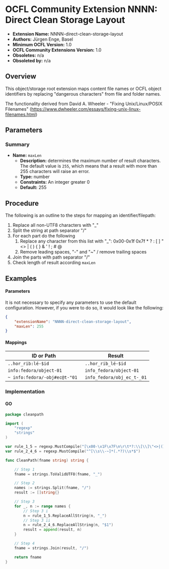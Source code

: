 # OCFL Community Extension NNNN: Direct Clean Storage Layout

* **Extension Name:** NNNN-direct-clean-storage-layout
* **Authors:** Jürgen Enge, Basel
* **Minimum OCFL Version:** 1.0
* **OCFL Community Extensions Version:** 1.0
* **Obsoletes:** n/a
* **Obsoleted by:** n/a

## Overview

This object/storage root extension maps content file names or OCFL object identifiers by replacing "dangerous characters" from file and folder names.

The functionality derived from David A. Wheeler - "Fixing Unix/Linux/POSIX Filenames" (https://www.dwheeler.com/essays/fixing-unix-linux-filenames.html)

## Parameters

### Summary

* **Name:** `maxLen`
   * **Description:** determines the maximum number of result characters.
     The default value is `255`, which means that a result with more than 255 characters will raise an error.
    * **Type:** number
   * **Constraints:** An integer greater 0
   * **Default:** 255
  
## Procedure

The following is an outline to the steps for mapping an identifier/filepath:

1. Replace all non-UTF8 characters with "_"
2. Split the string at path separator "/"
3. For each part do the following
   1. Replace any character from this list with "_": 0x00-0x1f 0x7f * ? : [ ] " <> | ( ) { } & ' ! ; # @
   2. Remove leading spaces, "-" and "~" / remove trailing spaces
4. Join the parts with path separator "/"
5. Check length of result according `maxLen`

## Examples

#### Parameters

It is not necessary to specify any parameters to use the default configuration.
However, if you were to do so, it would look like the following:

```json
{
    "extensionName": "NNNN-direct-clean-storage-layout",
    "maxLen": 255
}
```

#### Mappings
| ID or Path                     | Result                 |
|--------------------------------|------------------------|
| `..hor_rib:lé-$id`             | `..hor_rib_lé-$id` |
| `info:fedora/object-01`        | `info_fedora/object-01` |
| `~ info:fedora/-obj#ec@t-"01 ` | `info_fedora/obj_ec_t-_01` |

### Implementation

#### GO 

```go
package cleanpath

import (
	"regexp"
	"strings"
)

var rule_1_5 = regexp.MustCompile("[\x00-\x1F\x7F\n\r\t*?:\\[\\]\"<>|(){}&'!\\;#@]")
var rule_2_4_6 = regexp.MustCompile("^[\\s\\-~]*(.*?)\\s*$")

func CleanPath(fname string) string {

	// Step 1
	fname = strings.ToValidUTF8(fname, "_")

	// Step 2
	names := strings.Split(fname, "/")
	result := []string{}

	// Step 3
	for _, n := range names {
		// Step 3 i
		n = rule_1_5.ReplaceAllString(n, "_")
		// Step 3 ii
		n = rule_2_4_6.ReplaceAllString(n, "$1")
		result = append(result, n)
	}

	// Step 4
	fname = strings.Join(result, "/")

	return fname
}
```
